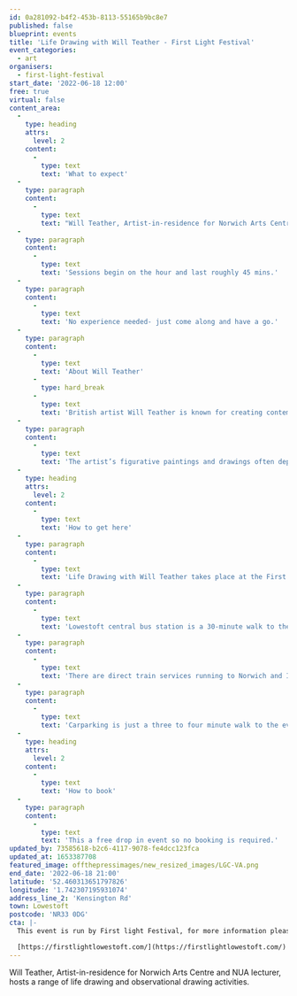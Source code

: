 ```yaml
---
id: 0a281092-b4f2-453b-8113-55165b9bc8e7
published: false
blueprint: events
title: 'Life Drawing with Will Teather - First Light Festival'
event_categories:
  - art
organisers:
  - first-light-festival
start_date: '2022-06-18 12:00'
free: true
virtual: false
content_area:
  -
    type: heading
    attrs:
      level: 2
    content:
      -
        type: text
        text: 'What to expect'
  -
    type: paragraph
    content:
      -
        type: text
        text: "Will Teather, Artist-in-residence for Norwich Arts Centre and NUA lecturer, hosts a range of life drawing and observational drawing activities. \_Sessions are drop-in throughout the day from 12:00 – 21:00."
  -
    type: paragraph
    content:
      -
        type: text
        text: 'Sessions begin on the hour and last roughly 45 mins.'
  -
    type: paragraph
    content:
      -
        type: text
        text: 'No experience needed- just come along and have a go.'
  -
    type: paragraph
    content:
      -
        type: text
        text: 'About Will Teather'
      -
        type: hard_break
      -
        type: text
        text: 'British artist Will Teather is known for creating contemporary images that reveal an adventurous imagination combined with a mastery of traditional skills.'
  -
    type: paragraph
    content:
      -
        type: text
        text: 'The artist’s figurative paintings and drawings often depict curious characters caught up in uncanny situations. Influenced by magical-realism and lifting motifs from diverse sources such as Flemish still life, baroque art and Weimar painters, the artist enters into conversation with the history of painting with the aim of bringing a present-day sensibility to the table.'
  -
    type: heading
    attrs:
      level: 2
    content:
      -
        type: text
        text: 'How to get here'
  -
    type: paragraph
    content:
      -
        type: text
        text: 'Life Drawing with Will Teather takes place at the First Light Festival, NR33 0DG.'
  -
    type: paragraph
    content:
      -
        type: text
        text: 'Lowestoft central bus station is a 30-minute walk to the event site. For local services the X1, Coastal Clipper 99 and 103 stop at Kensington Road.'
  -
    type: paragraph
    content:
      -
        type: text
        text: 'There are direct train services running to Norwich and Ipswich, and on-going connections to Cambridge and London Liverpool Street. The last train from Lowestoft to Ipswich on Saturday is at 21:06. For Norwich, the last train departs Lowestoft at 23:30. For timetables, visit Greater Anglia.'
  -
    type: paragraph
    content:
      -
        type: text
        text: 'Carparking is just a three to four minute walk to the event site.'
  -
    type: heading
    attrs:
      level: 2
    content:
      -
        type: text
        text: 'How to book'
  -
    type: paragraph
    content:
      -
        type: text
        text: 'This a free drop in event so no booking is required.'
updated_by: 73585618-b2c6-4117-9078-fe4dcc123fca
updated_at: 1653387708
featured_image: offthepressimages/new_resized_images/LGC-VA.png
end_date: '2022-06-18 21:00'
latitude: '52.460313651797826'
longitude: '1.742307195931074'
address_line_2: 'Kensington Rd'
town: Lowestoft
postcode: 'NR33 0DG'
cta: |-
  This event is run by First light Festival, for more information please get in touch via:

  [https://firstlightlowestoft.com/](https://firstlightlowestoft.com/)
---
```

Will Teather, Artist-in-residence for Norwich Arts Centre and NUA lecturer, hosts a range of life drawing and observational drawing activities.